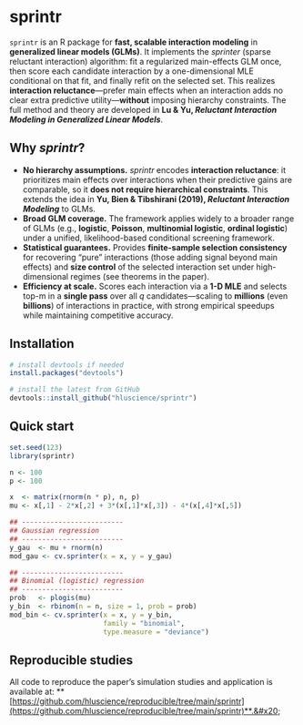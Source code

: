 # sprintr

`sprintr` is an R package for **fast, scalable interaction modeling** in **generalized linear models (GLMs)**. It implements the *sprinter* (sparse reluctant interaction) algorithm: fit a regularized main-effects GLM once, then score each candidate interaction by a one-dimensional MLE conditional on that fit, and finally refit on the selected set. This realizes **interaction reluctance**—prefer main effects when an interaction adds no clear extra predictive utility—**without** imposing hierarchy constraints. The full method and theory are developed in **Lu & Yu, *Reluctant Interaction Modeling in Generalized Linear Models***.&#x20;

## Why *sprintr*?

* **No hierarchy assumptions.** *sprintr* encodes **interaction reluctance**: it prioritizes main effects over interactions when their predictive gains are comparable, so it **does not require hierarchical constraints**. This extends the idea in **Yu, Bien & Tibshirani (2019), *Reluctant Interaction Modeling*** to GLMs.
* **Broad GLM coverage.** The framework applies widely to a broader range of GLMs (e.g., **logistic**, **Poisson**, **multinomial logistic**, **ordinal logistic**) under a unified, likelihood-based conditional screening framework.
* **Statistical guarantees.** Provides **finite-sample selection consistency** for recovering “pure” interactions (those adding signal beyond main effects) and **size control** of the selected interaction set under high-dimensional regimes (see theorems in the paper).&#x20;
* **Efficiency at scale.** Scores each interaction via a **1-D MLE** and selects top-m in a **single pass** over all $q$ candidates—scaling to **millions** (even **billions**) of interactions in practice, with strong empirical speedups while maintaining competitive accuracy.&#x20;

## Installation

```r
# install devtools if needed
install.packages("devtools")

# install the latest from GitHub
devtools::install_github("hluscience/sprintr")
```

## Quick start
```r
set.seed(123)
library(sprintr)

n <- 100
p <- 100

x  <- matrix(rnorm(n * p), n, p)
mu <- x[,1] - 2*x[,2] + 3*(x[,1]*x[,3]) - 4*(x[,4]*x[,5])

## -------------------------
## Gaussian regression
## -------------------------
y_gau  <- mu + rnorm(n)
mod_gau <- cv.sprinter(x = x, y = y_gau)

## -------------------------
## Binomial (logistic) regression
## -------------------------
prob   <- plogis(mu)
y_bin  <- rbinom(n = n, size = 1, prob = prob)
mod_bin <- cv.sprinter(x = x, y = y_bin,
                       family = "binomial",
                       type.measure = "deviance")
```

## Reproducible studies

All code to reproduce the paper’s simulation studies and application is available at:
**[https://github.com/hluscience/reproducible/tree/main/sprintr](https://github.com/hluscience/reproducible/tree/main/sprintr)**.&#x20;
